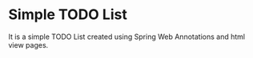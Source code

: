 # Simple TODO List
It is a simple TODO List created using Spring Web Annotations
and html view pages.
